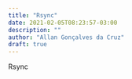 ```yaml
---
title: "Rsync"
date: 2021-02-05T08:23:57-03:00
description: ""
author: "Allan Gonçalves da Cruz"
draft: true
---
```


Rsync